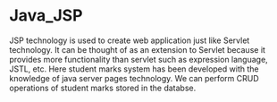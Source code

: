 # Java_JSP
JSP technology is used to create web application just like Servlet technology. It can be thought of as an extension to Servlet because it provides more functionality than servlet such as expression language, JSTL, etc. Here student marks system has been developed with the knowledge of java server pages technology. We can perform CRUD operations of student marks stored in the databse.

